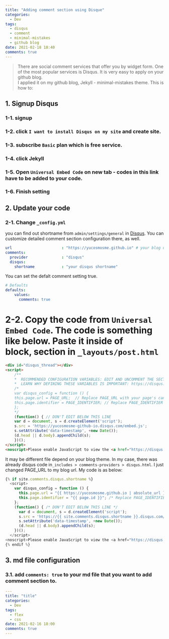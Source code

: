 ```yaml
---
title: "Adding comment section using Disque"
categories:
  - Dev
tags:
  - disqus
  - comment
  - minimal-mistakes
  - github blog
date: 2021-02-18 18:40
comments: true 
---
```


> There are social comment services that offer you by widget form. One of the most popular services is Disqus. It is very easy to apply on your github blog.  
I applied it on my github blog, Jekyll - minimal-mistakes theme. This is how to: 

## 1. Signup Disqus

### 1-1. signup  
### 1-2. click `I want to install Disqus on my site` and create site.  
### 1-3. subscribe `Basic` plan which is free service.  
### 1-4. click Jekyll  
### 1-5. Open `Universal Embed Code` on new tab - codes in this link have to be added to your code.  
### 1-6. Finish setting 

## 2. Update your code

### 2-1. Change `_config.yml`

you can find out shortname from `admin/settings/general` in [Disqus](https://disqus.com/). You can customize detailed comment section configuration there, as well.

```yml
url                      : "https://yucosmosme.github.io" # your blog url
comments:
  provider               : "disqus"
  disqus:
    shortname            : "your disqus shortname" 

```

You can set the defalt comment setting true.
```yml
# Defaults
defaults:
    values:
      comments: true
```

# 2-2. Copy the code from `Universal Embed Code`. The code is something like below. Paste it inside of <article> block, <insert your code> section in  `_layouts/post.html` 


```html
<div id="disqus_thread"></div>
<script>
    /**
    *  RECOMMENDED CONFIGURATION VARIABLES: EDIT AND UNCOMMENT THE SECTION BELOW TO INSERT DYNAMIC VALUES FROM YOUR PLATFORM OR CMS.
    *  LEARN WHY DEFINING THESE VARIABLES IS IMPORTANT: https://disqus.com/admin/universalcode/#configuration-variables    */
    /*
    var disqus_config = function () {
    this.page.url = PAGE_URL;  // Replace PAGE_URL with your page's canonical URL variable
    this.page.identifier = PAGE_IDENTIFIER; // Replace PAGE_IDENTIFIER with your page's unique identifier variable
    };
    */
    (function() { // DON'T EDIT BELOW THIS LINE
    var d = document, s = d.createElement('script');
    s.src = 'https://yucosmosme-github-io.disqus.com/embed.js';
    s.setAttribute('data-timestamp', +new Date());
    (d.head || d.body).appendChild(s);
    })();
</script>
<noscript>Please enable JavaScript to view the <a href="https://disqus.com/?ref_noscript">comments powered by Disqus.</a></noscript>
```

It may be different file depend on your blog theme. In my case, there was already disqus code in`_includes > comments-providers > disqus.html`. I just changed PAGE_URL to my blog url. My code is as below:

```js
{% if site.comments.disqus.shortname %}
  <script>
    var disqus_config = function () {
      this.page.url = "{{ https://yucosmosme.github.io | absolute_url }}";  /* Replace PAGE_URL with your page's canonical URL variable */
      this.page.identifier = "{{ page.id }}"; /* Replace PAGE_IDENTIFIER with your page's unique identifier variable */
    };
    (function() { /* DON'T EDIT BELOW THIS LINE */
      var d = document, s = d.createElement('script');
      s.src = 'https://{{ site.comments.disqus.shortname }}.disqus.com/embed.js';
      s.setAttribute('data-timestamp', +new Date());
      (d.head || d.body).appendChild(s);
    })();
  </script>
<noscript>Please enable JavaScript to view the <a href="https://disqus.com/?ref_noscript">comments powered by Disqus.</a></noscript>
{% endif %}

```


## 3. md file configuration 

### 3.1. add `comments: true` to your md file that you want to add comment section to.

```yml
---
title: "title"
categories:
  - Dev
tags:
  - flex
  - css
date: 2021-02-16 18:00
comments: true 
---
```